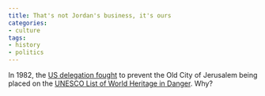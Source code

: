 ```yaml
---
title: That's not Jordan's business, it's ours
categories:
- culture
tags:
- history
- politics
---
```


In 1982, the [US delegation fought][1] to prevent the Old City of Jerusalem being placed on the [UNESCO List of World Heritage in Danger][2].  Why?

   [1]: http://whc.unesco.org/archive/repcom82.htm#jerusalem
   [2]: http://whc.unesco.org/toc/mainf4.htm
